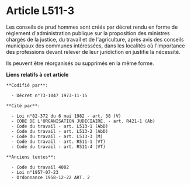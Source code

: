 # Article L511-3

Les conseils de prud'hommes sont créés par décret rendu en forme de règlement d'administration publique sur la proposition
des ministres chargés de la justice, du travail et de l'agriculture, après avis des conseils municipaux des communes
intéressées, dans les localités où l'importance des professions devant relever de leur juridiction en justifie la nécessité.

Ils peuvent être réorganisés ou supprimés en la même forme.

**Liens relatifs à cet article**

	**Codifié par**:

	  - Décret n°73-1047 1973-11-15

	**Cité par**:

	  - Loi n°82-372 du 6 mai 1982 - art. 38 (V)
	  - CODE DE L'ORGANISATION JUDICIAIRE. - art. R421-1 (Ab)
	  - Code du travail - art. L513-1 (AbD)
	  - Code du travail - art. L513-2 (AbD)
	  - Code du travail - art. L513-3 (M)
	  - Code du travail - art. R511-1 (VT)
	  - Code du travail - art. R511-4 (VT)

	**Anciens textes**:

	  - Code du travail 4002
	  - Loi n°1957-07-23
	  - Ordonnance 1958-12-22 ART. 2
